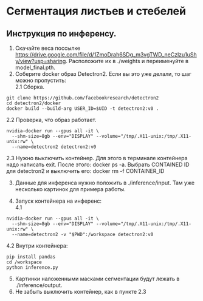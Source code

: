 # Сегментация листьев и стебелей

## Инструкция по инференсу.

1. Скачайте веса поссылке https://drive.google.com/file/d/1ZmoDrah6SDg_m3vgTWD_neCzlzu1uShy/view?usp=sharing. Расположите их в ./weights и переименуйте в model_final.pth.
2. Соберите docker образ Detectron2. Если вы это уже делали, то шаг можно пропустить:<br>
2.1 Сборка.
```
git clone https://github.com/facebookresearch/detectron2 
cd detectron2/docker
docker build --build-arg USER_ID=$UID -t detectron2:v0 .
```
2.2 Проверка, что образ работает.
```
nvidia-docker run --gpus all -it \
  --shm-size=8gb --env="DISPLAY" --volume="/tmp/.X11-unix:/tmp/.X11-unix:rw" \
  --name=detectron2 detectron2:v0
```
2.3 Нужно выключить контейнер. Для этого в терминале контейнера надо написать exit. После этого: docker ps -a. Выбрать CONTAINED ID для detectron2 и выключить его: docker rm -f CONTAINER_ID

3. Данные для инференса нужно положить в ./inference/input. Там уже несколько картинок для примера работы.

4. Запуск контейнера на инференс:<br>
4.1
```
nvidia-docker run --gpus all -it \
  --shm-size=8gb --env="DISPLAY" --volume="/tmp/.X11-unix:/tmp/.X11-unix:rw" \
  --name=detectron2 -v "$PWD":/workspace detectron2:v0
```
4.2 Внутри контейнера:
```
pip install pandas
cd /workspace
python inference.py
```
5. Картинки наложенными масками сегментации будут лежать в ./inference/output.
6. Не забыть выключить контейнер, как в пункте 2.3